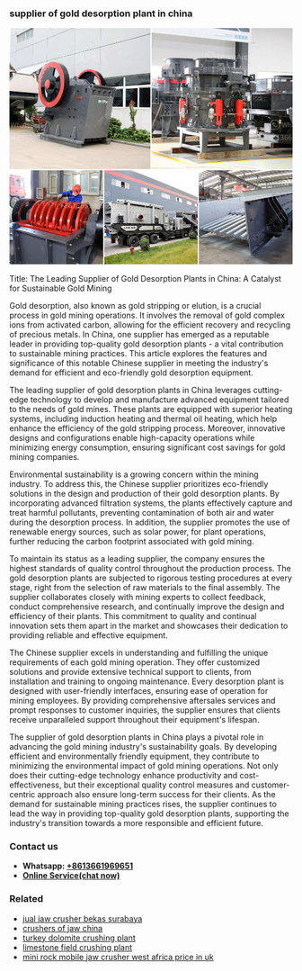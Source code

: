 <h3>supplier of gold desorption plant in china</h3><img src='1706773757.jpg' alt=''><p>Title: The Leading Supplier of Gold Desorption Plants in China: A Catalyst for Sustainable Gold Mining</p><p>Gold desorption, also known as gold stripping or elution, is a crucial process in gold mining operations. It involves the removal of gold complex ions from activated carbon, allowing for the efficient recovery and recycling of precious metals. In China, one supplier has emerged as a reputable leader in providing top-quality gold desorption plants - a vital contribution to sustainable mining practices. This article explores the features and significance of this notable Chinese supplier in meeting the industry's demand for efficient and eco-friendly gold desorption equipment.</p><p>The leading supplier of gold desorption plants in China leverages cutting-edge technology to develop and manufacture advanced equipment tailored to the needs of gold mines. These plants are equipped with superior heating systems, including induction heating and thermal oil heating, which help enhance the efficiency of the gold stripping process. Moreover, innovative designs and configurations enable high-capacity operations while minimizing energy consumption, ensuring significant cost savings for gold mining companies.</p><p>Environmental sustainability is a growing concern within the mining industry. To address this, the Chinese supplier prioritizes eco-friendly solutions in the design and production of their gold desorption plants. By incorporating advanced filtration systems, the plants effectively capture and treat harmful pollutants, preventing contamination of both air and water during the desorption process. In addition, the supplier promotes the use of renewable energy sources, such as solar power, for plant operations, further reducing the carbon footprint associated with gold mining.</p><p>To maintain its status as a leading supplier, the company ensures the highest standards of quality control throughout the production process. The gold desorption plants are subjected to rigorous testing procedures at every stage, right from the selection of raw materials to the final assembly. The supplier collaborates closely with mining experts to collect feedback, conduct comprehensive research, and continually improve the design and efficiency of their plants. This commitment to quality and continual innovation sets them apart in the market and showcases their dedication to providing reliable and effective equipment.</p><p>The Chinese supplier excels in understanding and fulfilling the unique requirements of each gold mining operation. They offer customized solutions and provide extensive technical support to clients, from installation and training to ongoing maintenance. Every desorption plant is designed with user-friendly interfaces, ensuring ease of operation for mining employees. By providing comprehensive aftersales services and prompt responses to customer inquiries, the supplier ensures that clients receive unparalleled support throughout their equipment's lifespan.</p><p>The supplier of gold desorption plants in China plays a pivotal role in advancing the gold mining industry's sustainability goals. By developing efficient and environmentally friendly equipment, they contribute to minimizing the environmental impact of gold mining operations. Not only does their cutting-edge technology enhance productivity and cost-effectiveness, but their exceptional quality control measures and customer-centric approach also ensure long-term success for their clients. As the demand for sustainable mining practices rises, the supplier continues to lead the way in providing top-quality gold desorption plants, supporting the industry's transition towards a more responsible and efficient future.</p><h3>Contact us</h3><ul><li><strong>Whatsapp:&nbsp;<a href="https://wa.me/8613661969651">+8613661969651</a></strong></li><li><a href="https://swt.shibang-china.com/?git&amp;zhl&amp;supplier of gold desorption plant in china"><strong>Online Service(chat now)</strong></a></li></ul><h3>Related</h3><ul><li><a href='jual jaw crusher bekas surabaya.md'>jual jaw crusher bekas surabaya</a></li><li><a href='crushers of jaw china.md'>crushers of jaw china</a></li><li><a href='turkey dolomite crushing plant.md'>turkey dolomite crushing plant</a></li><li><a href='limestone field crushing plant.md'>limestone field crushing plant</a></li><li><a href='mini rock mobile jaw crusher west africa price in uk.md'>mini rock mobile jaw crusher west africa price in uk</a></li></ul>